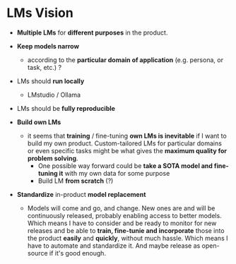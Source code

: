 # LMs Vision

- **Multiple LMs** for **different purposes** in the product.
- **Keep models narrow**
    - according to the **particular domain of application** (e.g. persona, or task, etc.) ?

- LMs should **run locally**
    - LMstudio / Ollama

- LMs should be **fully reproducible**

- **Build own LMs**
    - it seems that **training** / fine-tuning **own LMs is inevitable** if I want to build my own product. Custom-tailored LMs for particular domains or even specific tasks might be what gives the **maximum quality for problem solving**.
        - One possible way forward could be **take a SOTA model and fine-tuning it** with my own data for some purpose
        - Build LM **from scratch** (?)

- **Standardize** in-product **model replacement**
    - Models will come and go, and change. New ones are and will be continuously released, probably enabling access to better models. Which means I have to consider and be ready to monitor for new releases and be able to **train, fine-tunie and incorporate** those into the product **easily** and **quickly**, without much hassle. Which means I have to automate and standardize it. And maybe release as open-source if it's good enough.


